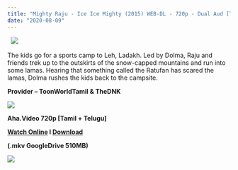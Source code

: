 ```yaml
---
title: "Mighty Raju - Ice Ice Mighty (2015) WEB-DL - 720p - Dual Aud [Tamil + Telugu] - x264 - 500MB"
date: "2020-08-09"
---
```


  [![](https://1.bp.blogspot.com/-XZEm31OJcTY/Xy_uMC0xEzI/AAAAAAAABFM/uajrtAb0iuMITkVxMtTkiqdWk-JNIp15wCLcBGAsYHQ/s640/maxresdefault.jpg)](https://1.bp.blogspot.com/-XZEm31OJcTY/Xy_uMC0xEzI/AAAAAAAABFM/uajrtAb0iuMITkVxMtTkiqdWk-JNIp15wCLcBGAsYHQ/s1280/maxresdefault.jpg)

The kids go for a sports camp to Leh, Ladakh. Led by Dolma, Raju and friends trek up to the outskirts of the snow-capped mountains and run into some lamas. Hearing that something called the Ratufan has scared the lamas, Dolma rushes the kids back to the campsite.

**Provider – ToonWorldTamil & TheDNK**

[](https://1.bp.blogspot.com/-k65POI1PBU4/XJ-DPWzpvkI/AAAAAAAAAag/d-DJiJNifeI8jyqs_e9XhUwmMhi3PjKPgCPcBGAYYCw/s168/ezgif-4-b0c2339f90.gif)[![](https://1.bp.blogspot.com/-fai1ZuUwnbA/XIjy2aT4irI/AAAAAAAAANw/7rEO6tENJrUFG3goDQKkqoL-8fDxd-o3gCK4BGAsYHg/d/torrborder.gif)](https://1.bp.blogspot.com/-fai1ZuUwnbA/XIjy2aT4irI/AAAAAAAAANw/7rEO6tENJrUFG3goDQKkqoL-8fDxd-o3gCK4BGAsYHg/s500/torrborder.gif)

**Aha.Video 720p \[Tamil + Telugu\]**

 **[Watch Online](https://drive.google.com/file/d/1jtcKHC5RaQOh9qeVJz3pJNTXq88YV-FT/view) I [Download](https://drive.google.com/uc?id=1jtcKHC5RaQOh9qeVJz3pJNTXq88YV-FT&export=download)**

**(.mkv GoogleDrive 510MB)**

[![](https://1.bp.blogspot.com/-fai1ZuUwnbA/XIjy2aT4irI/AAAAAAAAANw/7rEO6tENJrUFG3goDQKkqoL-8fDxd-o3gCK4BGAsYHg/d/torrborder.gif)](https://1.bp.blogspot.com/-fai1ZuUwnbA/XIjy2aT4irI/AAAAAAAAANw/7rEO6tENJrUFG3goDQKkqoL-8fDxd-o3gCK4BGAsYHg/s500/torrborder.gif)
